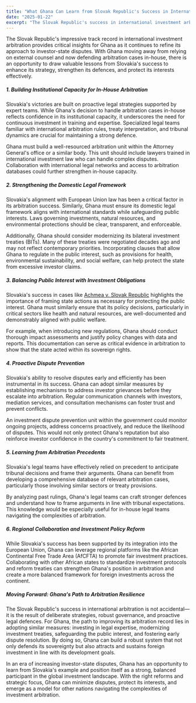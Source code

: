```yaml
---
title: "What Ghana Can Learn from Slovak Republic's Success in International Investment Arbitration?"
date: "2025-01-22"
excerpt: "The Slovak Republic's success in international investment arbitration offers valuable lessons for Ghana's arbitration landscape. This article explores the key factors that have contributed to Slovak Republic's success, and how Ghana can learn from these lessons."
---
```


The Slovak Republic's impressive track record in international investment arbitration provides critical insights for Ghana as it continues to refine its approach to investor-state disputes. With Ghana moving away from relying on external counsel and now defending arbitration cases in-house, there is an opportunity to draw valuable lessons from Slovakia's success to enhance its strategy, strengthen its defences, and protect its interests effectively.

##### 1. Building Institutional Capacity for In-House Arbitration

Slovakia's victories are built on proactive legal strategies supported by expert teams. While Ghana's decision to handle arbitration cases in-house reflects confidence in its institutional capacity, it underscores the need for continuous investment in training and expertise. Specialized legal teams familiar with international arbitration rules, treaty interpretation, and tribunal dynamics are crucial for maintaining a strong defence.

Ghana must build a well-resourced arbitration unit within the Attorney General's office or a similar body. This unit should include lawyers trained in international investment law who can handle complex disputes. Collaboration with international legal networks and access to arbitration databases could further strengthen in-house capacity.

##### 2. Strengthening the Domestic Legal Framework

Slovakia's alignment with European Union law has been a critical factor in its arbitration success. Similarly, Ghana must ensure its domestic legal framework aligns with international standards while safeguarding public interests. Laws governing investments, natural resources, and environmental protections should be clear, transparent, and enforceable.

Additionally, Ghana should consider modernizing its bilateral investment treaties (BITs). Many of these treaties were negotiated decades ago and may not reflect contemporary priorities. Incorporating clauses that allow Ghana to regulate in the public interest, such as provisions for health, environmental sustainability, and social welfare, can help protect the state from excessive investor claims.

##### 3. Balancing Public Interest with Investment Obligations

Slovakia's success in cases like [Achmea v. Slovak Republic](https://pca-cpa.org/en/cases/28/) highlights the importance of framing state actions as necessary for protecting the public interest. Ghana must similarly ensure that its policy decisions, particularly in critical sectors like health and natural resources, are well-documented and demonstrably aligned with public welfare.

For example, when introducing new regulations, Ghana should conduct thorough impact assessments and justify policy changes with data and reports. This documentation can serve as critical evidence in arbitration to show that the state acted within its sovereign rights.

##### 4. Proactive Dispute Prevention

Slovakia's ability to resolve disputes early and efficiently has been instrumental in its success. Ghana can adopt similar measures by establishing mechanisms to address investor grievances before they escalate into arbitration. Regular communication channels with investors, mediation services, and consultation mechanisms can foster trust and prevent conflicts.

An investment dispute prevention unit within the government could monitor ongoing projects, address concerns proactively, and reduce the likelihood of disputes. This would not only protect Ghana's reputation but also reinforce investor confidence in the country's commitment to fair treatment.

##### 5. Learning from Arbitration Precedents

Slovakia's legal teams have effectively relied on precedent to anticipate tribunal decisions and frame their arguments. Ghana can benefit from developing a comprehensive database of relevant arbitration cases, particularly those involving similar sectors or treaty provisions.

By analyzing past rulings, Ghana's legal teams can craft stronger defences and understand how to frame arguments in line with tribunal expectations. This knowledge would be especially useful for in-house legal teams navigating the complexities of arbitration.

##### 6. Regional Collaboration and Investment Policy Reform

While Slovakia's success has been supported by its integration into the European Union, Ghana can leverage regional platforms like the African Continental Free Trade Area (AfCFTA) to promote fair investment practices. Collaborating with other African states to standardize investment protocols and reform treaties can strengthen Ghana's position in arbitration and create a more balanced framework for foreign investments across the continent.

##### Moving Forward: Ghana's Path to Arbitration Resilience

The Slovak Republic's success in international arbitration is not accidental—it is the result of deliberate strategies, robust governance, and proactive legal defences. For Ghana, the path to improving its arbitration record lies in adopting similar measures: investing in legal expertise, modernizing investment treaties, safeguarding the public interest, and fostering early dispute resolution. By doing so, Ghana can build a robust system that not only defends its sovereignty but also attracts and sustains foreign investment in line with its development goals.

In an era of increasing investor-state disputes, Ghana has an opportunity to learn from Slovakia's example and position itself as a strong, balanced participant in the global investment landscape. With the right reforms and strategic focus, Ghana can minimize disputes, protect its interests, and emerge as a model for other nations navigating the complexities of investment arbitration.
